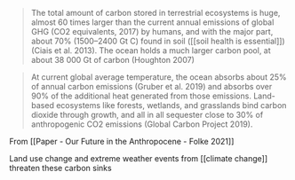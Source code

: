 > The total amount of carbon stored in terrestrial ecosystems is huge,
almost 60 times larger than the current annual emissions of global GHG (CO2 equivalents, 2017) by humans, and with the major part, about 70% (1500–2400 Gt C) found in soil ([[soil health is essential]]) (Ciais et al. 2013). The ocean holds a much larger carbon pool, at about 38 000 Gt of carbon (Houghton 2007)

> At current global average temperature, the ocean absorbs about 25% of
annual carbon emissions (Gruber et al. 2019) and absorbs over 90% of the additional heat generated from those emissions. Land-based ecosystems like forests, wetlands, and grasslands bind carbon dioxide through growth, and all
in all sequester close to 30% of anthropogenic CO2 emissions (Global Carbon Project 2019).

From [[Paper - Our Future in the Anthropocene - Folke 2021]]

Land use change and extreme weather events from [[climate change]] threaten these carbon sinks